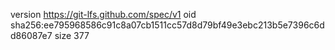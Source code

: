 version https://git-lfs.github.com/spec/v1
oid sha256:ee795968586c91c8a07cb1511cc57d8d79bf49e3ebc213b5e7396c6dd86087e7
size 377
